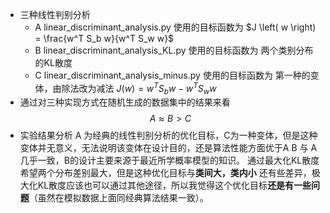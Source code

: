 - 三种线性判别分析 
  - A linear_discriminant_analysis.py 使用的目标函数为 $J \left( w \right) = \frac{w^T S_b w}{w^T S_w w}$
  - B linear_discriminant_analysis_KL.py 使用的目标函数为 两个类别分布的KL散度
  - C linear_discriminant_analysis_minus.py 使用的目标函数为 第一种的变体，由除法改为减法
$J \left( w \right) = w^T S_b w - w^T S_w w$
- 通过对三种实现方式在随机生成的数据集中的结果来看 
$$A \approx B > C$$
- 实验结果分析
A 为经典的线性判别分析的优化目标，C为一种变体，但是这种变体并无意义，无法说明该变体在设计目的，还是算法性能方面优于A
B 与 A 几乎一致，B的设计主要来源于最近所学概率模型的知识。
通过最大化KL散度希望两个分布差别最大，但是这种优化目标与**类间大，类内小** 还有些差异，极大化KL散度应该也可以通过其他途径，所以我觉得这个优化目标**还是有一些问题**（虽然在模拟数据上面同经典算法结果一致）。
